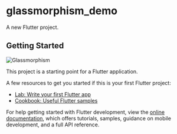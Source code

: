 # glassmorphism_demo

A new Flutter project.

## Getting Started

![Glassmorphism](https://github.com/oneflutter/glassmorphism_demo/assets/155045845/43e37ad3-a53d-4c2d-8edc-e71a18cb2363)


This project is a starting point for a Flutter application.

A few resources to get you started if this is your first Flutter project:

- [Lab: Write your first Flutter app](https://docs.flutter.dev/get-started/codelab)
- [Cookbook: Useful Flutter samples](https://docs.flutter.dev/cookbook)

For help getting started with Flutter development, view the
[online documentation](https://docs.flutter.dev/), which offers tutorials,
samples, guidance on mobile development, and a full API reference.
